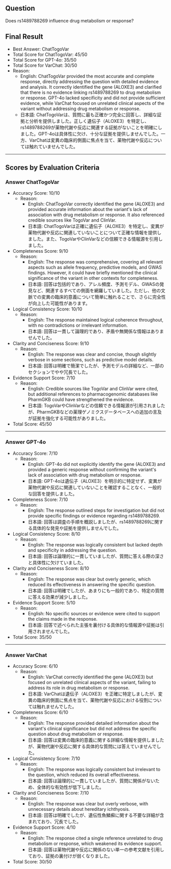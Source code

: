## Question

Does rs1489788269 influence drug metabolism or response?

## Final Result

- Best Answer: ChatTogoVar
- Total Score for ChatTogoVar: 45/50
- Total Score for GPT-4o: 35/50
- Total Score for VarChat: 30/50
- Reason:
  - English: ChatTogoVar provided the most accurate and complete response, directly addressing the question with detailed evidence and analysis. It correctly identified the gene (ALOXE3) and clarified that there is no evidence linking rs1489788269 to drug metabolism or response. GPT-4o lacked specificity and did not provide sufficient evidence, while VarChat focused on unrelated clinical aspects of the variant without addressing drug metabolism or response.
  - 日本語: ChatTogoVarは、質問に最も正確かつ完全に回答し、詳細な証拠と分析を提供しました。正しく遺伝子（ALOXE3）を特定し、rs1489788269が薬物代謝や反応に関連する証拠がないことを明確にしました。GPT-4oは具体性に欠け、十分な証拠を提供しませんでした。一方、VarChatは変異の臨床的側面に焦点を当て、薬物代謝や反応については触れていませんでした。

---

## Scores by Evaluation Criteria

### Answer ChatTogoVar
- Accuracy Score: 10/10
  - Reason: 
    - English: ChatTogoVar correctly identified the gene (ALOXE3) and provided accurate information about the variant's lack of association with drug metabolism or response. It also referenced credible sources like TogoVar and ClinVar.
    - 日本語: ChatTogoVarは正確に遺伝子（ALOXE3）を特定し、変異が薬物代謝や反応に関連していないことについて正確な情報を提供しました。また、TogoVarやClinVarなどの信頼できる情報源を引用しました。
- Completeness Score: 9/10
  - Reason: 
    - English: The response was comprehensive, covering all relevant aspects such as allele frequency, predictive models, and GWAS findings. However, it could have briefly mentioned the clinical significance of the variant in other contexts for completeness.
    - 日本語: 回答は包括的であり、アレル頻度、予測モデル、GWASの発見など、関連するすべての側面を網羅していました。ただし、他の文脈での変異の臨床的意義について簡単に触れることで、さらに完全性が向上した可能性があります。
- Logical Consistency Score: 10/10
  - Reason: 
    - English: The response maintained logical coherence throughout, with no contradictions or irrelevant information.
    - 日本語: 回答は一貫して論理的であり、矛盾や無関係な情報はありませんでした。
- Clarity and Conciseness Score: 9/10
  - Reason: 
    - English: The response was clear and concise, though slightly verbose in some sections, such as predictive model details.
    - 日本語: 回答は明確で簡潔でしたが、予測モデルの詳細など、一部のセクションでやや冗長でした。
- Evidence Support Score: 7/10
  - Reason: 
    - English: Credible sources like TogoVar and ClinVar were cited, but additional references to pharmacogenomic databases like PharmGKB could have strengthened the evidence.
    - 日本語: TogoVarやClinVarなどの信頼できる情報源が引用されましたが、PharmGKBなどの薬理ゲノミクスデータベースへの追加の言及が証拠を強化する可能性がありました。
- Total Score: 45/50

---

### Answer GPT-4o
- Accuracy Score: 7/10
  - Reason: 
    - English: GPT-4o did not explicitly identify the gene (ALOXE3) and provided a generic response without confirming the variant's lack of association with drug metabolism or response.
    - 日本語: GPT-4oは遺伝子（ALOXE3）を明示的に特定せず、変異が薬物代謝や反応に関連していないことを確認することなく、一般的な回答を提供しました。
- Completeness Score: 7/10
  - Reason: 
    - English: The response outlined steps for investigation but did not provide specific findings or evidence regarding rs1489788269.
    - 日本語: 回答は調査の手順を概説しましたが、rs1489788269に関する具体的な発見や証拠を提供しませんでした。
- Logical Consistency Score: 8/10
  - Reason: 
    - English: The response was logically consistent but lacked depth and specificity in addressing the question.
    - 日本語: 回答は論理的に一貫していましたが、質問に答える際の深さと具体性に欠けていました。
- Clarity and Conciseness Score: 8/10
  - Reason: 
    - English: The response was clear but overly generic, which reduced its effectiveness in answering the specific question.
    - 日本語: 回答は明確でしたが、あまりにも一般的であり、特定の質問に答える効果が減少しました。
- Evidence Support Score: 5/10
  - Reason: 
    - English: No specific sources or evidence were cited to support the claims made in the response.
    - 日本語: 回答で述べられた主張を裏付ける具体的な情報源や証拠は引用されませんでした。
- Total Score: 35/50

---

### Answer VarChat
- Accuracy Score: 6/10
  - Reason: 
    - English: VarChat correctly identified the gene (ALOXE3) but focused on unrelated clinical aspects of the variant, failing to address its role in drug metabolism or response.
    - 日本語: VarChatは遺伝子（ALOXE3）を正確に特定しましたが、変異の臨床的側面に焦点を当て、薬物代謝や反応における役割については触れませんでした。
- Completeness Score: 6/10
  - Reason: 
    - English: The response provided detailed information about the variant's clinical significance but did not address the specific question about drug metabolism or response.
    - 日本語: 回答は変異の臨床的意義に関する詳細な情報を提供しましたが、薬物代謝や反応に関する具体的な質問には答えていませんでした。
- Logical Consistency Score: 7/10
  - Reason: 
    - English: The response was logically consistent but irrelevant to the question, which reduced its overall effectiveness.
    - 日本語: 回答は論理的に一貫していましたが、質問に関係がないため、全体的な有効性が低下しました。
- Clarity and Conciseness Score: 7/10
  - Reason: 
    - English: The response was clear but overly verbose, with unnecessary details about hereditary ichthyosis.
    - 日本語: 回答は明確でしたが、遺伝性魚鱗癬に関する不要な詳細が含まれており、冗長でした。
- Evidence Support Score: 4/10
  - Reason: 
    - English: The response cited a single reference unrelated to drug metabolism or response, which weakened its evidence support.
    - 日本語: 回答は薬物代謝や反応に関係のない単一の参考文献を引用しており、証拠の裏付けが弱くなりました。
- Total Score: 30/50